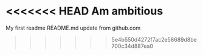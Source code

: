 <<<<<<< HEAD
Am ambitious
=======
My first readme
README.md update from github.com
>>>>>>> 5e4b550d4272f7ac2e58689d8be700c34d887ea0
